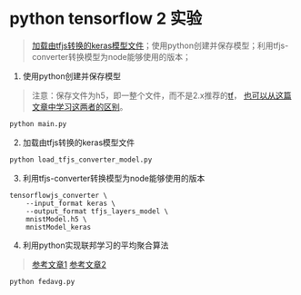 # python tensorflow 2 实验

> [加载由tfjs转换的keras模型文件](https://tensorflow.google.cn/api_docs/python/tf/keras/models/load_model?hl=en)；使用python创建并保存模型；利用tfjs-converter转换模型为node能够使用的版本；



1. 使用python创建并保存模型
> 注意：保存文件为h5，即一整个文件，而不是2.x推荐的[tf](https://tensorflow.google.cn/api_docs/python/tf/keras/models/save_model?hl=en)， [也可以从这篇文章中学习这两者的区别](https://blog.csdn.net/ljyljyok/article/details/109577520)。

```python
python main.py
```

2. 加载由tfjs转换的keras模型文件
```python
python load_tfjs_converter_model.py
```

3. 利用tfjs-converter转换模型为node能够使用的版本

```shell
tensorflowjs_converter \
    --input_format keras \
    --output_format tfjs_layers_model \
    mnistModel.h5 \
    mnistModel_keras
```

4. 利用python实现联邦学习的平均聚合算法
> [参考文章1](https://blog.csdn.net/Mr_Zing/article/details/101938334/) [参考文章2](https://github.com/WHDY/FedAvg)

```shell
python fedavg.py
```